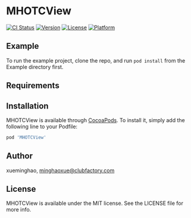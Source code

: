 # MHOTCView

[![CI Status](https://img.shields.io/travis/xueminghao/MHOTCView.svg?style=flat)](https://travis-ci.org/xueminghao/MHOTCView)
[![Version](https://img.shields.io/cocoapods/v/MHOTCView.svg?style=flat)](https://cocoapods.org/pods/MHOTCView)
[![License](https://img.shields.io/cocoapods/l/MHOTCView.svg?style=flat)](https://cocoapods.org/pods/MHOTCView)
[![Platform](https://img.shields.io/cocoapods/p/MHOTCView.svg?style=flat)](https://cocoapods.org/pods/MHOTCView)

## Example

To run the example project, clone the repo, and run `pod install` from the Example directory first.

## Requirements

## Installation

MHOTCView is available through [CocoaPods](https://cocoapods.org). To install
it, simply add the following line to your Podfile:

```ruby
pod 'MHOTCView'
```

## Author

xueminghao, minghaoxue@clubfactory.com

## License

MHOTCView is available under the MIT license. See the LICENSE file for more info.
